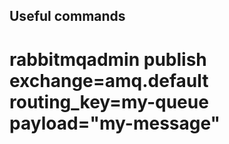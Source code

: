 ## Useful commands
# rabbitmqadmin publish exchange=amq.default routing_key=my-queue payload="my-message"

